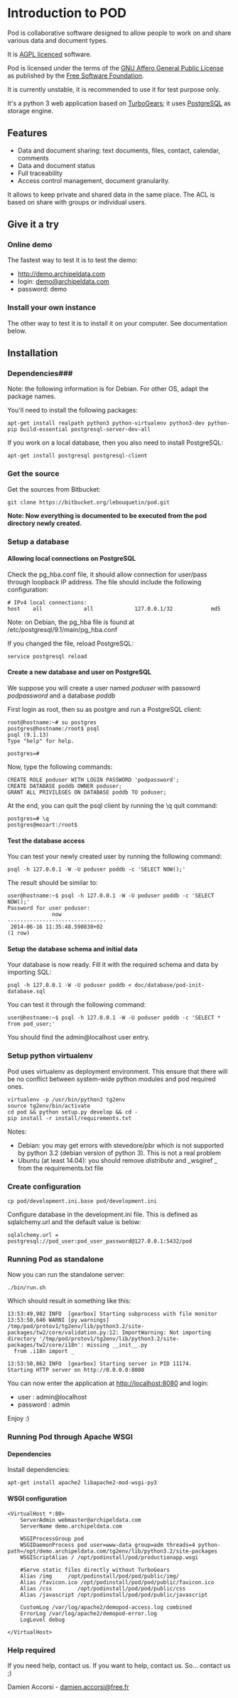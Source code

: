 # Introduction to POD #

Pod is collaborative software designed to allow people to work on and share various data and document types. 

It is [AGPL licenced](http://fr.wikipedia.org/wiki/GNU_Affero_General_Public_License) software.

Pod is licensed under the terms of the 
[GNU Affero General Public License](http://www.gnu.org/licenses/agpl.txt)
as published by the [Free Software Foundation](http://www.fsf.org/).

It is currently unstable, it is recommended to use it for test purpose only.

It's a python 3 web application based on [TurboGears](http://www.turbogears.org/); it uses [PostgreSQL](http://www.postgresql.org/) as storage engine.

## Features ##

* Data and document sharing: text documents, files, contact, calendar, comments
* Data and document status
* Full traceability
* Access control management, document granularity.

It allows to keep private and shared data in the same place.
The ACL is based on share with groups or individual users.

## Give it a try ##

### Online demo ###
The fastest way to test it is to test the demo:

* http://demo.archipeldata.com
* login: demo@archipeldata.com
* password: demo

### Install your own instance ###

The other way to test it is to install it on your computer. See documentation below.

## Installation ##

### Dependencies###

Note: the following information is for Debian. For other OS, adapt the package names.

You'll need to install the following packages:

    apt-get install realpath python3 python-virtualenv python3-dev python-pip build-essential postgresql-server-dev-all

If you work on a local database, then you also need to install PostgreSQL:

    apt-get install postgresql postgresql-client

### Get the source ###

Get the sources from Bitbucket:

    git clone https://bitbucket.org/lebouquetin/pod.git

**Note: Now everything is documented to be executed from the pod directory newly created.**

### Setup a database ###

#### Allowing local connections on PostgreSQL ####

Check the pg_hba.conf file, it should allow connection for user/pass through loopback IP address.
The file should include the following configuration:

    # IPv4 local connections:
    host    all             all             127.0.0.1/32            md5

Note: on Debian, the pg\_hba file is found at /etc/postgresql/9.1/main/pg_hba.conf

If you changed the file, reload PostgreSQL:

    service postgresql reload

#### Create a new database and user on PostgreSQL ####

We suppose you will create a user named _poduser_ with passowrd _podpassword_
and a database _poddb_

First login as root, then su as postgre and run a PostgreSQL client:

    root@hostname:~# su postgres
    postgres@hostname:/root$ psql
    psql (9.1.13)
    Type "help" for help.
    
    postgres=# 
    
    
Now, type the following commands:

    CREATE ROLE poduser WITH LOGIN PASSWORD 'podpassword';
    CREATE DATABASE poddb OWNER poduser;
    GRANT ALL PRIVILEGES ON DATABASE poddb TO poduser;

At the end, you can quit the psql client by running the \q quit command:

    postgres=# \q
    postgres@mozart:/root$

#### Test the database access ####

You can test your newly created user by running the following command:

    psql -h 127.0.0.1 -W -U poduser poddb -c 'SELECT NOW();'

The result should be similar to:

    user@hostname:~$ psql -h 127.0.0.1 -W -U poduser poddb -c 'SELECT NOW();'
    Password for user poduser: 
                  now              
    -------------------------------
     2014-06-16 11:35:48.590838+02
    (1 row)

#### Setup the database schema and initial data ####

Your database is now ready. Fill it with the required schema and data by importing SQL:

    psql -h 127.0.0.1 -W -U poduser poddb < doc/database/pod-init-database.sql

You can test it through the following command:

    user@hostname:~$ psql -h 127.0.0.1 -W -U poduser poddb -c 'SELECT * from pod_user;'

You should find the admin@localhost user entry.

### Setup python virtualenv ###

Pod uses virtualenv as deployment environment. This ensure that there will be no 
conflict between system-wide python modules and pod required ones.

    virtualenv -p /usr/bin/python3 tg2env
    source tg2env/bin/activate
    cd pod && python setup.py develop && cd -
    pip install -r install/requirements.txt
    
Notes:

* Debian: you may get errors with stevedore/pbr which is not supported by python 3.2
(debian version of python 3). This is not a real problem
* Ubuntu (at least 14.04): you should remove _distribute_ and _wsgiref _
  from the requirements.txt file

### Create configuration ###

    cp pod/development.ini.base pod/development.ini

Configure database in the development.ini file. This is defined as sqlalchemy.url
and the default value is below:

    sqlalchemy.url = postgresql://pod_user:pod_user_password@127.0.0.1:5432/pod


    
### Running Pod as standalone ###

Now you can run the standalone server:

    ./bin/run.sh
    
Which should result in something like this:

    13:53:49,982 INFO  [gearbox] Starting subprocess with file monitor
    13:53:50,646 WARNI [py.warnings] /tmp/pod/protov1/tg2env/lib/python3.2/site-packages/tw2/core/validation.py:12: ImportWarning: Not importing directory '/tmp/pod/protov1/tg2env/lib/python3.2/site-packages/tw2/core/i18n': missing __init__.py
      from .i18n import _
    
    13:53:50,862 INFO  [gearbox] Starting server in PID 11174.
    Starting HTTP server on http://0.0.0.0:8080
    
You can now enter the application at [http://localhost:8080](http://localhost:8080) and login:

* user : admin@localhost
* password : admin
    
Enjoy :)


### Running Pod through Apache WSGI ###

#### Dependencies ####

Install dependencies:

    apt-get install apache2 libapache2-mod-wsgi-py3

#### WSGI configuration ####

    <VirtualHost *:80>
        ServerAdmin webmaster@archipeldata.com
        ServerName demo.archipeldata.com

        WSGIProcessGroup pod
        WSGIDaemonProcess pod user=www-data group=adm threads=4 python-path=/opt/demo.archipeldata.com/tg2env/lib/python3.2/site-packages
        WSGIScriptAlias / /opt/podinstall/pod/productionapp.wsgi

        #Serve static files directly without TurboGears
        Alias /img     /opt/podinstall/pod/pod/public/img/
        Alias /favicon.ico /opt/podinstall/pod/pod/public/favicon.ico
        Alias /css        /opt/podinstall/pod/pod/public/css
        Alias /javascript /opt/podinstall/pod/pod/public/javascript

        CustomLog /var/log/apache2/demopod-access.log combined
        ErrorLog /var/log/apache2/demopod-error.log
        LogLevel debug

    </VirtualHost>

### Help required ###

If you need help, contact us. If you want to help, contact us. So... contact us ;)

Damien Accorsi - damien.accorsi@free.fr